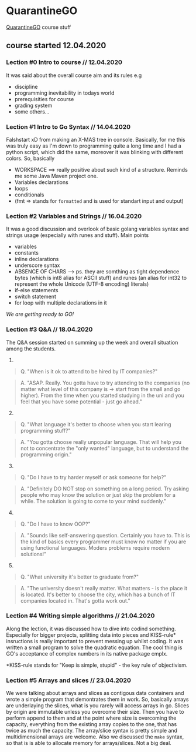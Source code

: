 # QuarantineGO

[QuarantineGO](https://quarantinego.online) course stuff

## course started 12.04.2020

### Lection #0 Intro to course // 12.04.2020

It was said about the overall course aim and its rules e.g

* discipline
* programming inevitability in todays world
* prerequisities for course
* grading system
* some others...

### Lection #1 Intro to Go Syntax // 14.04.2020

Falshstart xD from making an X-MAS tree in console. Basically, for me this was truly easy as I'm down to programming quite a long time and I had a python script, which did the same, moreover it was blinking with different colors. So, basically

* WORKSPACE ==> really positive about such kind of a structure. Reminds me some Java Maven project one.
* Variables declarations
* loops
* conditionals
* (fmt => stands for `formatted` and is used for standart input and output)

### Lection #2 Variables and Strings // 16.04.2020

It was a good discussion and overlook of basic golang variables syntax and strings usage (especially with runes and stuff). Main points

* variables
* constants
* inline declarations
* underscore syntax
* ABSENCE OF CHARS --> ps. they are somthing as tight dependence bytes (which is int8 alias for ASCII stuff) and runes (an alias for int32 to represent the whole Unicode (UTF-8 encoding) literals)
* if-else statements
* switch statement
* for loop with multiple declarations in it

*We are getting ready to GO!*

### Lection #3 Q&A // 18.04.2020

The Q&A session started on summing up the week and overall situation among the students.

1. 
> Q. "When is it ok to attend to be hired by IT companies?" 

> A. "ASAP. Really. You gotta have to try attending to the companies (no matter what level of this company is -> start from the small and go higher). From the time when you started studying in the uni and you feel that you have some potential - just go ahead."

2. 
> Q. "What language it's better to choose when you start learing programming stuff?"

> A. "You gotta choose really unpopular language. That will help you not to concentrate the "only wanted" language, but to understand the programming origin."

3. 
> Q. "Do I have to try harder myself or ask someone for help?"

> A. "Definitely DO NOT stop on something on a long period. Try asking people who may know the solution or just skip the problem for a while. The solution is going to come to your mind suddenly."

4. 
> Q. "Do I have to know OOP?"

> A. "Sounds like self-answering question. Certainly you have to. This is the kind of basics every programmer must know no matter if you are using functional languages. Moders problems require modern solutions!"

5. 
> Q. "What university it's better to graduate from?"

> A. "The university doesn't really matter. What matters - is the place it is located. It's better to choose the city, which has a bunch of IT companies located in. That's gotta work out."

### Lection #4 Writing simple algorithms // 21.04.2020

Along the lection, it was discussed how to dive into codind something. Especially for bigger projects, splitting data into pieces and KISS-rule* insructions is really important to prevent messing up whilst coding. It was written a small program to solve the quadratic equation. The cool thing is GO's acceptance of complex numbers in its native package cmplx.

*KISS-rule stands for "Keep is simple, stupid" - the key rule of objectivism.

### Lection #5 Arrays and slices // 23.04.2020

We were talking about arrays and slices as contigous data containers and wrote a simple program that demontrates them in work. So, basically arrays are underlaying the slices, what is you rarely will access arrays in go. Slices by origin are immutable unless you overcome their size. Then you have to perform append to them and at the point where size is overcoming the capacity, everything from the existing array copies to the one, that has twice as much the capacity. The array/slice syntax is pretty simple and multidimensional arrays are welcome. Also we discussed the `make` syntax, so that is is able to allocate memory for arrays/slices. Not a big deal.